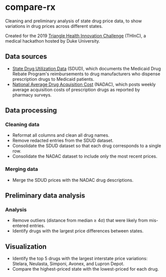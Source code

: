 # compare-rx
Cleaning and preliminary analysis of state drug price data, to show variations in drug prices across different states.

Created for the 2019 [Triangle Health Innovation Challenge](http://www.thincweekend.org/) (THInC), a medical hackathon hosted by Duke University.

## Data sources
- [State Drug Utilization Data](https://www.medicaid.gov/medicaid/prescription-drugs/state-drug-utilization-data) (SDUD), which documents the Medicaid Drug Rebate Program's reimbursements to drug manufacturers who dispense prescription drugs to Medicaid patients.
- [National Average Drug Acquisition Cost](https://www.medicaid.gov/medicaid/prescription-drugs/pharmacy-pricing/index.html) (NADAC), which posts weekly average acquisition costs of prescription drugs as reported by pharmacy surveys.

## Data processing

### Cleaning data
- Reformat all columns and clean all drug names.
- Remove redacted entries from the SDUD dataset.
- Consolidate the SDUD dataset so that each drug corresponds to a single row.
- Consolidate the NADAC dataset to include only the most recent prices.

### Merging data
- Merge the SDUD prices with the NADAC drug descriptions.

## Preliminary data analysis

### Analysis
- Remove outliers (distance from median ≥ 4σ) that were likely from mis-entered entries.
- Identify drugs with the largest price differences between states.

## Visualization
- Identify the top 5 drugs with the largest interstate price variations: Stelara, Neulasta, Simponi, Avonex, and Lupron Depot.
- Compare the highest-priced state with the lowest-priced for each drug.